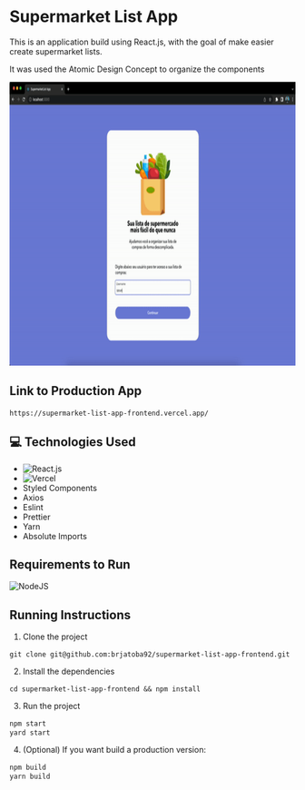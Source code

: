 # Supermarket List App

This is an application build using React.js, with the goal of make easier create supermarket lists.

It was used the Atomic Design Concept to organize the components

<p>
    <img height="500" src="/public/images/demo.gif"/>
</p>

## Link to Production App
```
https://supermarket-list-app-frontend.vercel.app/
```

## 💻 Technologies Used

- ![React.js](https://img.shields.io/badge/react-%2320232a.svg?style=for-the-badge&logo=react&logoColor=%2361DAFB)
- ![Vercel](https://img.shields.io/badge/vercel-%23000000.svg?style=for-the-badge&logo=vercel&logoColor=white)
- Styled Components
- Axios
- Eslint
- Prettier
- Yarn
- Absolute Imports

## Requirements to Run
![NodeJS](https://img.shields.io/badge/node.js-6DA55F?style=for-the-badge&logo=node.js&logoColor=white)

## Running Instructions

1. Clone the project
```
git clone git@github.com:brjatoba92/supermarket-list-app-frontend.git
```

2. Install the dependencies
```
cd supermarket-list-app-frontend && npm install
```

3. Run the project
```
npm start
yard start
```

4. (Optional) If you want build a production version:
```
npm build
yarn build
```
